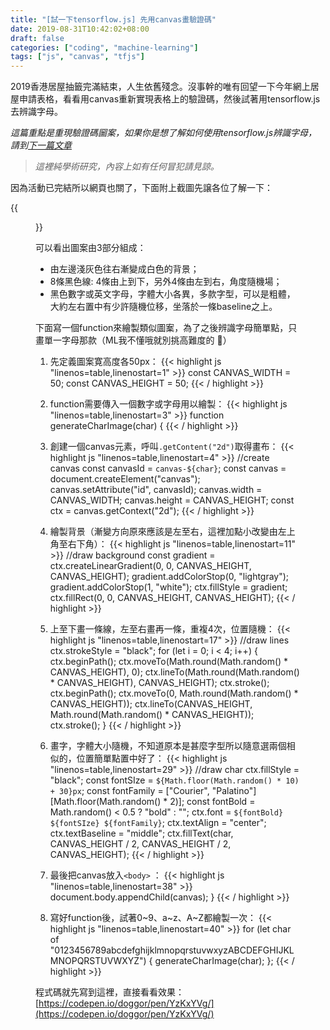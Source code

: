 ```yaml
---
title: "[試一下tensorflow.js] 先用canvas畫驗證碼"
date: 2019-08-31T10:42:02+08:00
draft: false
categories: ["coding", "machine-learning"]
tags: ["js", "canvas", "tfjs"]
---
```


2019香港居屋抽籤完滿結束，人生依舊殘念。沒事幹的唯有回望一下今年網上居屋申請表格，看看用canvas重新實現表格上的驗證碼，然後試著用tensorflow.js去辨識字母。

<!--more-->

*這篇重點是重現驗證碼圙案，如果你是想了解如何使用tensorflow.js辨識字母，請到[下一篇文章](/posts/2019/play-with-tfjs-classify-validation-code)*

> *這裡純學術研究，內容上如有任何冒犯請見諒。*

因為活動已完結所以網頁也關了，下面附上截圖先譲各位了解一下：

{{<figure src="/posts/2019/play-with-tfjs-validation-code/website-screenshot.png" link="/posts/2019/play-with-tfjs-validation-code/website-screenshot.png" target="_blank" caption="2019居屋網上申請表格截圖">}}

可以看出圖案由3部分組成：

- 由左邊淺灰色往右漸變成白色的背景；
- 8條黑色線: 4條由上到下，另外4條由左到右，角度隨機場；
- 黑色數字或英文字母，字體大小各異，多款字型，可以是粗體，大約左右置中有少許隨機位移，坐落於一條baseline之上。

下面寫一個function來繪製類似圖䅁，為了之後辨識字母簡單點，只畫單一字母那款（ML我不懂哦就別挑高難度的 :see_no_evil:）

1. 先定義圖案寛高度各50px：
{{< highlight js "linenos=table,linenostart=1" >}}
const CANVAS_WIDTH = 50;
const CANVAS_HEIGHT = 50;
{{< / highlight >}}

2. function需要傳入一個數字或字母用以繪製：
{{< highlight js "linenos=table,linenostart=3" >}}
function generateCharImage(char) {
{{< / highlight >}}

3. 創建一個canvas元素，呼叫`.getContent("2d")`取得畫布：
{{< highlight js "linenos=table,linenostart=4" >}}
    //create canvas
    const canvasId = `canvas-${char}`;
    const canvas = document.createElement("canvas");
    canvas.setAttribute("id", canvasId);
    canvas.width = CANVAS_WIDTH;
    canvas.height = CANVAS_HEIGHT;
    const ctx = canvas.getContext("2d");
{{< / highlight >}}

4. 繪製背景（漸變方向原來應該是左至右，這裡加點小改變由左上角至右下角）：
{{< highlight js "linenos=table,linenostart=11" >}}
    //draw background
    const gradient = ctx.createLinearGradient(0, 0, CANVAS_HEIGHT, CANVAS_HEIGHT);
    gradient.addColorStop(0, "lightgray");
    gradient.addColorStop(1, "white");
    ctx.fillStyle = gradient;
    ctx.fillRect(0, 0, CANVAS_HEIGHT, CANVAS_HEIGHT);
{{< / highlight >}}

5. 上至下畫一條線，左至右畫再一條，重複4次，位置隨機：
{{< highlight js "linenos=table,linenostart=17" >}}
    //draw lines
    ctx.strokeStyle = "black";
    for (let i = 0; i < 4; i++) {
        ctx.beginPath();
        ctx.moveTo(Math.round(Math.random() * CANVAS_HEIGHT), 0);
        ctx.lineTo(Math.round(Math.random() * CANVAS_HEIGHT), CANVAS_HEIGHT);
        ctx.stroke();
        ctx.beginPath();
        ctx.moveTo(0, Math.round(Math.random() * CANVAS_HEIGHT));
        ctx.lineTo(CANVAS_HEIGHT, Math.round(Math.random() * CANVAS_HEIGHT));
        ctx.stroke();
    }
{{< / highlight >}}

6. 畫字，字體大小隨機，不知道原本是甚麼字型所以隨意選兩個相似的，位置簡單點置中好了：
{{< highlight js "linenos=table,linenostart=29" >}}
    //draw char
    ctx.fillStyle = "black";
    const fontSIze = `${Math.floor(Math.random() * 10) + 30}px`;
    const fontFamily = ["Courier", "Palatino"][Math.floor(Math.random() * 2)];
    const fontBold = Math.random() < 0.5 ? "bold" : "";
    ctx.font = `${fontBold} ${fontSIze} ${fontFamily}`;
    ctx.textAlign = "center";
    ctx.textBaseline = "middle";
    ctx.fillText(char, CANVAS_HEIGHT / 2, CANVAS_HEIGHT / 2, CANVAS_HEIGHT);
{{< / highlight >}}

7. 最後把canvas放入`<body>` ：
{{< highlight js "linenos=table,linenostart=38" >}}
    document.body.appendChild(canvas);
}
{{< / highlight >}}

8. 寫好function後，試著0~9、a~z、A~Z都繪製一次：
{{< highlight js "linenos=table,linenostart=40" >}}
for (let char of "0123456789abcdefghijklmnopqrstuvwxyzABCDEFGHIJKLMNOPQRSTUVWXYZ") {
    generateCharImage(char);
};
{{< / highlight >}}

程式碼就先寫到這裡，直接看看效果：[https://codepen.io/doggor/pen/YzKxYVg/](https://codepen.io/doggor/pen/YzKxYVg/)
